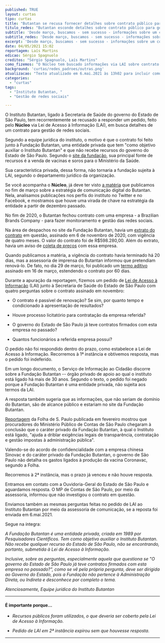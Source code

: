 ```yaml
---
published: TRUE
layout: curtas
tipo: curtas
title: "Butantan se recusa fornecer detalhes sobre contrato público para gestão de redes"
titulo_redes: "Butantan esconde detalhes sobre contrato público para gestão de redes"
subtitle: 'Desde março, buscamos - sem sucesso - informações sobre um contrato com agência'
subtitle_redes: 'Desde março, buscamos - sem sucesso - informações sobre um contrato com agência'
excerpt: 'Desde março, buscamos - sem sucesso - informações sobre um contrato com agência'
date: 04/05/2021 15:02
reportagem: Laís Martins
edicao: Sérgio Spagnuolo
creditos: "Sérgio Spagnuolo, Laís Martins"
como_fizemos: "O Núcleo tem buscado informações via LAI sobre contrato do Butantan com empresa que faz gestão de redes sociais."
background: 'curtas/redes_padroes/outras.png'
atualizacao: "Texto atualizado em 6.mai.2021 às 13h02 para incluir comunicado do Instituto Butantan. Por a Fundação Butantan ser privada, tiramos referências a 'dinheiro público' até termos mais clareza da fonte dos recursos -- embora a maior parte venha de vendas ao Ministério da Saúde."
categories:
  - "curtas"
tags:
  - "Instituto Butantan, "
  - "Gestão de redes sociais"

---
```


O Instituto Butantan, ligado à Secretaria de Saúde do governo do Estado de São Paulo, tem recorrentemente se recusado a responder um pedido, feito pelo **Núcleo** via Lei de Acesso à Informação (LAI), em busca detalhes de um contrato para gestão de redes sociais.

Segundo a equipe jurídica do instituto, o motivo é que o contrato foi feito junto à Fundação Butantan, uma entidade privada que tem "como objetivo auxiliar o Instituto Butantan" e que não recebe recursos do governo do Estado de São Paulo. Segundo o [site da fundação](https://fundacaobutantan.org.br/transparencia/informacoes-complementares), sua principal fonte de recursos é a venda de vacinas e soros para o Ministério da Saúde.

Sua característica privada, dessa forma, não tornaria a fundação sujeita à LAI, segundo o departamento jurídico da organização.

Se você acompanha o **Núcleo**, já deve ter visto [a matéria](https://nucleo.jor.br/reportagem/2021-03-25-butantan-comunicao-digital) que publicamos no fim de março sobre a estratégia de comunicação digital do Butantan. Nela, analisamos publicações nos perfis do instituto no Twitter e no Facebook, e mostramos que houve uma virada de chave na estratégia da entidade a partir de dezembro passado.

No fim de 2020, o Butantan fechou contrato com uma empresa - a Brazilian Brands Company - para fazer monitoramento e gestão das redes sociais.

Na área de despachos no site da Fundação Butantan, havia um [extrato do contrato](https://fundacaobutantan.org.br/busca?termo=Brazilian&pag=1) em questão, assinado em 6 de novembro de 2020, com vigência de quatro meses. O valor do contrato foi de R$598.280,00. Além do extrato, havia um aviso de [coleta de preços](https://fundacaobutantan.org.br/despachos-da-superintendencia/homologacoes/processo-001-0708-002.396-2020) com essa empresa.

Quando publicamos a matéria, a vigência do contrato havia terminado há 20 dias, mas a assessoria de imprensa do Butantan informou que pretendiam renová-lo. De fato, no dia 29 de março, foi publicado um [termo aditivo](https://fundacaobutantan.org.br/despachos-da-superintendencia/extratos/processo-n-graus-001-0708-002.396-2020) assinado em 16 de março, estendendo o contrato por 60 dias.

Durante a apuração da reportagem, fizemos um pedido de [Lei de Acesso à Informação](https://www.justica.gov.br/Acesso) (LAI) junto à Secretaria de Saúde do Estado de São Paulo com quatro perguntas sobre o contrato assinado em novembro:

- O contrato é passível de renovação? Se sim, por quanto tempo e condicionado à apresentação de resultados?

- Houve processo licitatório para contratação da empresa referida?

- O governo do Estado de São Paulo já teve contratos firmados com esta empresa no passado?

- Quantos funcionários a referida empresa possui?

O pedido não foi respondido dentro do prazo, como estabelece a Lei de Acesso à Informação. Recorremos à 1ª instância e obtivemos resposta, mas o pedido foi indeferido.

Em um longo documento, o Serviço de Informação ao Cidadão discorre sobre a Fundação Butantan -- órgão privado de apoio ao qual o instituto está ligado há mais de 30 anos. Segundo o texto, o pedido foi negado porque a Fundação Butantan é uma entidade privada, não sujeita aos termos da LAI.

A resposta também sugeria que as informações, que não seriam de domínio do Butantan, são de alcance público e estariam no site da Fundação Butantan.

[Reportagem](https://www1.folha.uol.com.br/equilibrioesaude/2021/02/butantan-usa-fundacao-privada-para-driblar-regras-do-poder-publico-diz-ministerio-publico-de-contas.shtml) da Folha de S. Paulo publicada em fevereiro mostrou que procuradores do Ministério Público de Contas de São Paulo chegaram à conclusão que o caráter privado da Fundação Butantan, à qual o Instituto está ligado, "ajuda a driblar exigências legais de transparência, contratação e gestão impostas à administração pública".

Valendo-se do acordo de confidencialidade com a empresa chinesa Sinovac e do caráter privado da Fundação Butantan, o governo de São Paulo não detalha os gastos ligados à produção da vacina Coronavac, segundo a Folha.

Recorremos à 2ª instância, mas o prazo já venceu e não houve resposta.

Entramos em contato com a Ouvidoria-Geral do Estado de São Paulo e aguardamos resposta. O MP de Contas de São Paulo, por meio da assessoria, informou que não investigou o contrato em questão.

Enviamos também as mesmas perguntas feitas no pedido de LAI ao Instituto Butantan por meio da assessoria de comunicação, se a reposta foi enviada em 6.mai.2021.

Segue na íntegra:

*A Fundação Butantan é uma entidade privada, criada em 1989 por Pesquisadores Científicos. Tem como objetivo auxiliar o Instituto Butantan. Não recebe qualquer recurso do Estado de São Paulo, não se encontrando, portanto, submetida à Lei de Acesso à Informação.*

*Inclusive, sobre as perguntas, especialmente aquela que questiona se "O governo do Estado de São Paulo já teve contratos firmados com esta empresa no passado?", como se vê pela própria pergunta, deve ser dirigida ao Governo do Estado, pois a Fundação não pertence à Administração Direta, ou Indireta e desconhece por completo o tema.*

*Atenciosamente,
Equipe jurídica do Instituto Butantan*

---

#### É importante porque...

- *Recursos públicos foram utilizados, o que deveria ser coberto pela Lei de Acesso à Informação.*

- *Pedido de LAI em 2ª instância expirou sem que houvesse resposta.*

---
